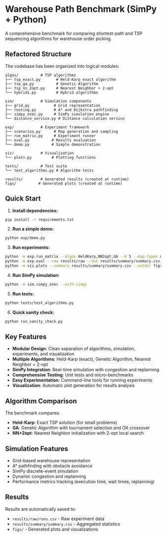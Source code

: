 # Warehouse Path Benchmark (SimPy + Python)

A comprehensive benchmark for comparing shortest-path and TSP sequencing algorithms for warehouse order picking.

## Refactored Structure

The codebase has been organized into logical modules:

```
algos/          # TSP algorithms
├── tsp_exact.py       # Held-Karp exact algorithm
├── tsp_ga.py          # Genetic Algorithm
├── tsp_nn_2opt.py     # Nearest Neighbor + 2-opt
└── hybrids.py         # Hybrid algorithms

sim/            # Simulation components
├── grid.py           # Grid representation
├── routing.py        # A* and Dijkstra pathfinding
├── simpy_exec.py     # SimPy simulation engine
└── distance_service.py # Distance calculation service

exp/            # Experiment framework
├── scenarios.py      # Map generation and sampling
├── run_matrix.py     # Experiment runner
├── eval.py          # Results evaluation
└── demo.py          # Simple demonstration

viz/            # Visualization
└── plots.py         # Plotting functions

tests/          # Test suite
└── test_algorithms.py # Algorithm tests

results/        # Generated results (created at runtime)
figs/          # Generated plots (created at runtime)
```

## Quick Start

1. **Install dependencies:**
```bash
pip install -r requirements.txt
```

2. **Run a simple demo:**
```bash
python exp/demo.py
```

3. **Run experiments:**
```bash
python -m exp.run_matrix --algos HeldKarp,NN2opt,GA --K 5 --map-types narrow --seeds 3 --out results/raw
python -m exp.eval --raw results/raw --out results/summary/summary.csv
python -m viz.plots --summary results/summary/summary.csv --outdir figs
```

4. **Run SimPy simulation:**
```bash
python -m sim.simpy_exec --with-simpy
```

5. **Run tests:**
```bash
python tests/test_algorithms.py
```

6. **Quick sanity check:**
```bash
python run_sanity_check.py
```

## Key Features

- **Modular Design**: Clean separation of algorithms, simulation, experiments, and visualization
- **Multiple Algorithms**: Held-Karp (exact), Genetic Algorithm, Nearest Neighbor + 2-opt
- **SimPy Integration**: Real-time simulation with congestion and replanning
- **Comprehensive Testing**: Unit tests and micro-benchmarks
- **Easy Experimentation**: Command-line tools for running experiments
- **Visualization**: Automatic plot generation for results analysis

## Algorithm Comparison

The benchmark compares:
- **Held-Karp**: Exact TSP solution (for small problems)
- **GA**: Genetic Algorithm with tournament selection and OX crossover
- **NN+2opt**: Nearest Neighbor initialization with 2-opt local search

## Simulation Features

- Grid-based warehouse representation
- A* pathfinding with obstacle avoidance
- SimPy discrete-event simulation
- Dynamic congestion and replanning
- Performance metrics tracking (execution time, wait times, replanning)

## Results

Results are automatically saved to:
- `results/raw/runs.csv` - Raw experiment data
- `results/summary/summary.csv` - Aggregated statistics
- `figs/` - Generated plots and visualizations